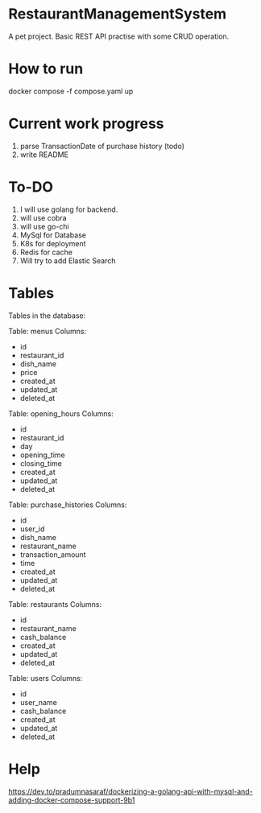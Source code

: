 # RestaurantManagementSystem

A pet project. Basic REST API practise with some CRUD operation.

# How to run
docker compose -f compose.yaml up

# Current work progress
1. parse TransactionDate of purchase history (todo)
2. write README

# To-DO

1. I will use golang for backend.
2. will use cobra
3. will use go-chi
4. MySql for Database
5. K8s for deployment
6. Redis for cache
7. Will try to add Elastic Search


# Tables
Tables in the database:

  Table: menus
  Columns:
   - id
   - restaurant_id
   - dish_name
   - price
   - created_at
   - updated_at
   - deleted_at
 
  Table: opening_hours
  Columns:
   - id
   - restaurant_id
   - day
   - opening_time
   - closing_time
   - created_at
   - updated_at
   - deleted_at
 
  Table: purchase_histories
  Columns:
   - id
   - user_id
   - dish_name
   - restaurant_name
   - transaction_amount
   - time
   - created_at
   - updated_at
   - deleted_at
 
  Table: restaurants
  Columns:
   - id
   - restaurant_name
   - cash_balance
   - created_at
   - updated_at
   - deleted_at
 
  Table: users
  Columns:
   - id
   - user_name
   - cash_balance
   - created_at
   - updated_at
   - deleted_at


# Help
https://dev.to/pradumnasaraf/dockerizing-a-golang-api-with-mysql-and-adding-docker-compose-support-9b1

